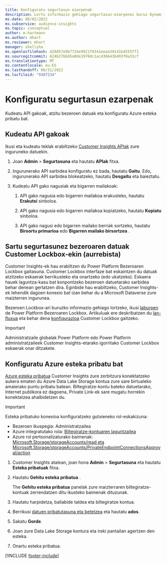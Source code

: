 ```yaml
---
title: Konfiguratu segurtasun ezarpenak
description: Lortu informazio gehiago segurtasun-ezarpenei buruz Dynamics 365 Customer Insights.
ms.date: 08/02/2022
ms.subservice: audience-insights
ms.topic: conceptual
author: m-hartmann
ms.author: mhart
ms.reviewer: mhart
manager: shellyha
ms.openlocfilehash: d20d57e9b7724e9921f9341eeaa39141b4555ff1
ms.sourcegitcommit: 624b27bb65a0de1970dc1ac436643b493f0a31cf
ms.translationtype: MT
ms.contentlocale: eu-ES
ms.lasthandoff: 08/31/2022
ms.locfileid: "9387234"
---
```

# <a name="configure-security-settings"></a>Konfiguratu segurtasun ezarpenak

Kudeatu API gakoak, atzitu bezeroen datuak eta konfiguratu Azure esteka pribatu bat.

## <a name="manage-api-keys"></a>Kudeatu API gakoak

Ikusi eta kudeatu teklak erabiltzeko [Customer Insights APIak](apis.md) zure inguruneko datuekin.

1. Joan **Admin** > **Segurtasuna** eta hautatu **APIak** fitxa.

1. Ingurunerako API sarbidea konfiguratu ez bada, hautatu **Gaitu**. Edo, ingurunerako API sarbidea blokeatzeko, hautatu **Desgaitu** eta baieztatu.

1. Kudeatu API gako nagusiak eta bigarren mailakoak:

   1. API gako nagusia edo bigarren mailakoa erakusteko, hautatu **Erakutsi** sinboloa.

   1. API gako nagusia edo bigarren mailakoa kopiatzeko, hautatu **Kopiatu** sinboloa.

   1. API gako nagusi edo bigarren mailako berriak sortzeko, hautatu **Birsortu primarioa** edo **Bigarren mailako birsortzea** .

## <a name="securely-access-customer-data-with-customer-lockbox-preview"></a>Sartu segurtasunez bezeroaren datuak Customer Lockbox-ekin (aurrebista)

Customer Insights-ek hau erabiltzen du Power Platform Bezeroaren Lockbox gaitasuna. Customer Lockbox interfaze bat eskaintzen du datuak atzitzeko eskaerak berrikusteko eta onartzeko (edo ukatzeko). Eskaera hauek laguntza-kasu bat konpontzeko bezeroen datuetarako sarbidea behar denean gertatzen dira. Eginbide hau erabiltzeko, Customer Insights-ek lehendik dagoen konexio bat izan behar du a Microsoft Dataverse zure maizterren ingurunea.

Bezeroen Lockbox-ari buruzko informazio gehiago lortzeko, ikusi [laburpen](/power-platform/admin/about-lockbox#summary) de Power Platform Bezeroaren Lockbox. Artikuluak ere deskribatzen du [lan-fluxua](/power-platform/admin/about-lockbox#workflow) eta behar dena [konfigurazioa](/power-platform/admin/about-lockbox#enable-the-lockbox-policy) Customer Lockbox gaitzeko.

> [!IMPORTANT]
> Administratzaile globalak Power Platform edo Power Platform administratzaileek Customer Insights-etarako igorritako Customer Lockbox eskaerak onar ditzakete.

## <a name="set-up-an-azure-private-link"></a>Konfiguratu Azure esteka pribatu bat

[Azure esteka pribatua](/azure/private-link/private-link-overview) Customer Insights zure zerbitzura konektatzeko aukera ematen du Azure Data Lake Storage kontua zure sare birtualeko amaierako puntu pribatu batean. Biltegiratze-kontu bateko datuetarako, Internet publikora ez dagoena, Private Link-ek sare mugatu horrekin konektatzea ahalbidetzen du.

> [!IMPORTANT]
> Esteka pribatuko konexioa konfiguratzeko gutxieneko rol-eskakizuna:
>
> - Bezeroen ikuspegia: Administratzailea
> - Azure integratutako rola: [Biltegiratze-kontuaren laguntzailea](/azure/role-based-access-control/built-in-roles#storage-account-contributor)
> - Azure rol pertsonalizaturako baimenak: [Microsoft.Storage/storageAccounts/read eta Microsoft.Storage/storageAccounts/PrivateEndpointConnectionsApproval/action](/azure/role-based-access-control/resource-provider-operations#microsoftstorage)

1. Customer Insights atalean, joan hona **Admin** > **Segurtasuna** eta hautatu **Esteka pribatuak** fitxa.

1. Hautatu **Gehitu esteka pribatua** .

   The **Gehitu esteka pribatua** panelak zure maizterraren biltegiratze-kontuak zerrendatzen ditu ikusteko baimenak dituzunak.

1. Hautatu harpidetza, baliabide taldea eta biltegiratze kontua.

1. Berrikusi [datuen pribatutasuna eta betetzea](connections.md#data-privacy-and-compliance) eta hautatu **ados**.

1. Sakatu **Gorde**.

1. Joan zure Data Lake Storage kontura eta ireki pantailan agertzen den esteka.

1. Onartu esteka pribatua.


[!INCLUDE [footer-include](includes/footer-banner.md)]
